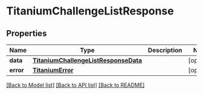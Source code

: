# TitaniumChallengeListResponse


## Properties
Name | Type | Description | Notes
------------ | ------------- | ------------- | -------------
**data** | [**TitaniumChallengeListResponseData**](TitaniumChallengeListResponseData.md) |  | [optional] 
**error** | [**TitaniumError**](TitaniumError.md) |  | [optional] 

[[Back to Model list]](../README.md#documentation-for-models) [[Back to API list]](../README.md#documentation-for-api-endpoints) [[Back to README]](../README.md)


